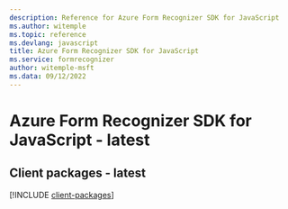 ```yaml
---
description: Reference for Azure Form Recognizer SDK for JavaScript
ms.author: witemple
ms.topic: reference
ms.devlang: javascript
title: Azure Form Recognizer SDK for JavaScript
ms.service: formrecognizer
author: witemple-msft
ms.data: 09/12/2022
---
```

# Azure Form Recognizer SDK for JavaScript - latest

## Client packages - latest
[!INCLUDE [client-packages](form-recognizer-client-index.md)]